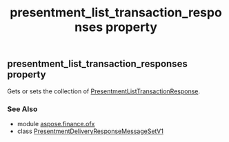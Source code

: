 ﻿---
title: presentment_list_transaction_responses property
second_title: Aspose.Finance for Python via .NET API References
description: 
type: docs
weight: 70
url: /python-net/aspose.finance.ofx/presentmentdeliveryresponsemessagesetv1/presentment_list_transaction_responses/
is_root: false
---

## presentment_list_transaction_responses property


Gets or sets the collection of [PresentmentListTransactionResponse](/finance/python-net/aspose.finance.ofx.billerdelivery/presentmentlisttransactionresponse).

### See Also
* module [aspose.finance.ofx](../../)
* class [PresentmentDeliveryResponseMessageSetV1](/finance/python-net/aspose.finance.ofx/presentmentdeliveryresponsemessagesetv1)
